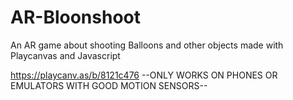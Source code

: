 # AR-Bloonshoot

An AR game about shooting Balloons and other objects made with Playcanvas and Javascript

https://playcanv.as/b/8121c476
--ONLY WORKS ON PHONES OR EMULATORS WITH GOOD MOTION SENSORS--
